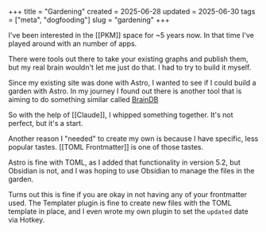 +++
title = "Gardening"
created = 2025-06-28
updated = 2025-06-30
tags = ["meta", "dogfooding"]
slug = "gardening"
+++

I've been interested in the [[PKM]] space for ~5 years now. In that time I've played around with an number of apps.

There were tools out there to take your existing graphs and publish them, but my real brain wouldn't let me just do that. I had to try to build it myself.

Since my existing site was done with Astro, I wanted to see if I could build a garden with Astro. In my journey I found out there is another tool that is aiming to do something similar called [BrainDB](https://astro-digital-garden.stereobooster.com/recipes/braindb/)

So with the help of [[Claude]], I whipped something together. It's not perfect, but it's a start.

Another reason I "needed" to create my own is because I have specific, less popular tastes. [[TOML Frontmatter]] is one of those tastes. 

Astro is fine with TOML, as I added that functionality in version 5.2, but Obsidian is not, and I was hoping to use Obsidian to manage the files in the garden.

Turns out this is fine if you are okay in not having any of your frontmatter used. The Templater plugin is fine to create new files with the TOML template in place, and I even wrote my own plugin to set the `updated` date via Hotkey.